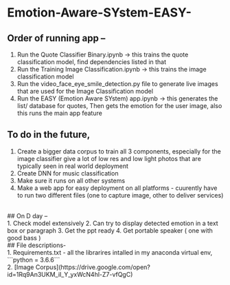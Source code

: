 # Emotion-Aware-SYstem-EASY-

## Order of running app – <br>
1.	Run the Quote Classifier Binary.ipynb -> this trains the quote classification model, find dependencies listed in that
2.  Run the Training Image Classification.ipynb -> this trains the image classification model 
2.	Run the video_face_eye_smile_detection.py file to generate live images that are used for the Image Classification model
3.	Run the EASY (Emotion Aware SYstem) app.ipynb -> this generates the list/ database for quotes, Then gets the emotion for the user image, also this runs the main app feature
## To do in the future,<br>
1. Create a bigger data corpus to train all 3 components, especially for the image classifier give a lot of low res and low light photos that are typically seen in real world deployment
2. Create DNN for music classification
3. Make sure it runs on all other systems
4. Make a web app for easy deployment on all platforms - cuurently have to run two different files (one to capture image, other to deliver services)
<br>
## On D day –<br>
1. Check model extensively 
2. Can try to display detected emotion in a text box or paragraph
3. Get the ppt ready
4. Get portable speaker ( one with good bass )
<br>
## File descriptions-<br>
1. Requirements.txt - all the librarires intalled in my anaconda virtual env, ```python = 3.6.6```<br>
2. [Image Corpus](https://drive.google.com/open?id=1Rq9An3UKM_iI_Y_yxWcN4hl-Z7-vfQgC)<br>
